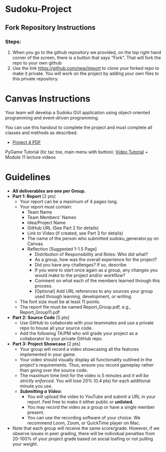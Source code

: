 # Sudoku-Project

## Fork Repository Instructions
### Steps:
1. When you go to the github repository we provided, on the top right hand corner of the screen, there is a button that says "Fork". That will fork the repo to your own github 
2. Use the link https://github.com/new/import to clone your forked repo to make it private. You will work on the project by adding your own files to this private repository.

# Canvas Instructions

Your team will develop a Sudoku GUI application using object-oriented programming and event-driven programming.

You can use this handout to complete the project and must complete all classes and methods as described.

* [Project 4 PDF](https://github.com/armand0e/PyGame-Sudoku-Project/blob/main/COP3502C_Final_Project.pdf)

PyGame Tutorial (tic tac toe, main menu with button): [Video Tutorial](https://www.youtube.com/watch?v=U9H60qtw0Yg&ab_channel=LoganChenicek-UF) + Module 11 lecture videos

# Guidelines
* **All deliverables are one per Group.**
* **Part 1: Report** [2 pts]
  * Your report can be a maximum of 4 pages long.
  * Your report must contain:
    * Team Name
    * Team Members' Names
    * Idea/Project Name
    * GitHub URL (See Part 2 for details)
    * Link to Video (if created, see Part 3 for details)
    * The name of the person who submitted sudoku_generator.py on Canvas.
    * Reflection [Suggested 1-1.5 Page]
      * Distribution of Responsibility and Roles: Who did what?
      * As a group, how was the overall experience for the project?
      * Did you have any challenges? If so, describe.
      * If you were to start once again as a group, any changes you would make to the project and/or workflow?
      * Comment on what each of the members learned through this process.
      * [Optional] Add URL references to any sources your group used through learning, development, or writing.
  * The font size must be at least 11 points.
  * The report file must be named Report_Group<group number>.pdf, e.g., Report_Group11.pdf
* **Part 2: Source Code** [5 pts]
  * Use GitHub to collaborate with your teammates and use a private repo to house all your source code.
  * Add the following TA/PM who will grade your project as a collaborator to your private GitHub repo.
* **Part 3: Project Showcase** [2 pts]
    * Your group will record a video showcasing all the features implemented in your game.
    * Your video should visually display all functionality outlined in the project's requirements. Thus, ensure you record gameplay rather than going over the source code.
    * The maximum time limit for the video is 5 minutes and *it will be strictly enforced*. You will lose 20% (0.4 pts) for each additional minute you use.
  * ***Submitting a Video:*** 
    * You will upload the video to YouTube and submit a URL in your report. Feel free to make it either public or **unlisted.**
    * You may record the video as a group or have a single member present.
    * You can use the recording software of your choice. We recommend Loom, Zoom, or QuickTime player on Mac.
* Note that each group will receive the same score/grade. However, if we observe issues in peer grading, there will be individual penalties from 20-100% of your project grade based on social loafing or not pulling your weight.

